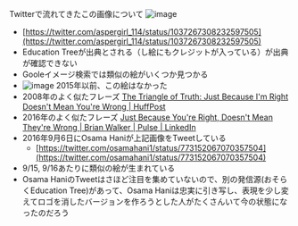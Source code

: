 
Twitterで流れてきたこの画像について
![image](https://gyazo.com/bae77a6fecfc8c8a238e5c4152e49786/thumb/1000)
- [https://twitter.com/aspergirl_114/status/1037267308232597505](https://twitter.com/aspergirl_114/status/1037267308232597505)
- Education Treeが出典とされる（し絵にもクレジットが入っている）が出典が確認できない
- Gooleイメージ検索では類似の絵がいくつか見つかる
- ![image](https://gyazo.com/56a3d3a916abafa292b9912aeb1d23ac/thumb/1000)
2015年以前、この絵はなかった
- 2008年のよく似たフレーズ [The Triangle of Truth: Just Because I'm Right Doesn't Mean You're Wrong | HuffPost](https://www.huffingtonpost.com/lisa-earle-mcleod/the-triangle-of-truth-jus_b_123349.html)
- 2016年のよく似たフレーズ [Just Because You're Right, Doesn't Mean They're Wrong | Brian Walker | Pulse | LinkedIn](https://www.linkedin.com/pulse/just-because-youre-right-doesnt-mean-theyre-wrong-brian-walker)
- 2016年9月6日にOsama Haniが上記画像をTweetしている
    - [https://twitter.com/osamahani1/status/773152067070357504](https://twitter.com/osamahani1/status/773152067070357504)
- 9/15, 9/16あたりに類似の絵が生まれている
- Osama HaniのTweetはさほど注目を集めていないので、別の発信源(おそらくEducation Tree)があって、Osama Haniは忠実に引き写し、表現を少し変えてロゴを消したバージョンを作ろうとした人がたくさんいて今の状態になったのだろう

